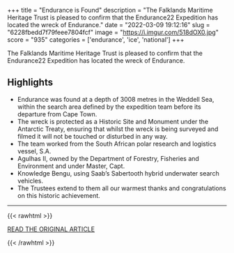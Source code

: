 +++
title = "Endurance is Found"
description = "The Falklands Maritime Heritage Trust is pleased to confirm that the Endurance22 Expedition has located the wreck of Endurance."
date = "2022-03-09 19:12:16"
slug = "6228fbedd7f79feee7804fcf"
image = "https://i.imgur.com/518dOX0.jpg"
score = "935"
categories = ['endurance', 'ice', 'national']
+++

The Falklands Maritime Heritage Trust is pleased to confirm that the Endurance22 Expedition has located the wreck of Endurance.

## Highlights

- Endurance was found at a depth of 3008 metres in the Weddell Sea, within the search area defined by the expedition team before its departure from Cape Town.
- The wreck is protected as a Historic Site and Monument under the Antarctic Treaty, ensuring that whilst the wreck is being surveyed and filmed it will not be touched or disturbed in any way.
- The team worked from the South African polar research and logistics vessel, S.A.
- Agulhas II, owned by the Department of Forestry, Fisheries and Environment and under Master, Capt.
- Knowledge Bengu, using Saab’s Sabertooth hybrid underwater search vehicles.
- The Trustees extend to them all our warmest thanks and congratulations on this historic achievement.

---

{{< rawhtml >}}
  <p class="article-category">
    <a target="_blank" href="https://endurance22.org/endurance-is-found">READ THE ORIGINAL ARTICLE</a>
  </p>
{{< /rawhtml >}}
